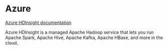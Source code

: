 # **Azure**

[Azure HDInsight documentation](https://docs.microsoft.com/en-us/azure/hdinsight/)

Azure HDInsight is a managed Apache Hadoop service that lets you run Apache Spark, Apache Hive, Apache Kafka, Apache HBase, and more in the cloud.